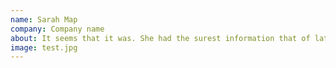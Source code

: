 ```yaml
---
name: Sarah Map
company: Company name
about: It seems that it was. She had the surest information that of late he had, when the fit was on him, made use of an opium den in the farthest east of the City. Hitherto his orgies had always been confined to one day, and he had come back, twitching and shattered, in the evening. But now the spell had been upon him eight-and-forty hours, and he lay there.
image: test.jpg
---
```

